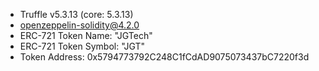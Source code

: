 * Truffle v5.3.13 (core: 5.3.13)
* openzeppelin-solidity@4.2.0
* ERC-721 Token Name: "JGTech"
* ERC-721 Token Symbol: "JGT"
* Token Address: 0x5794773792C248C1fCdAD9075073437bC7220f3d
